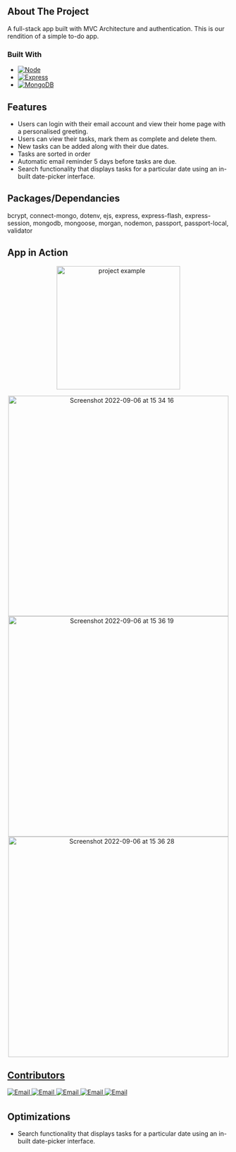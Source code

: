 



<!-- ABOUT THE PROJECT -->
## About The Project


A full-stack app built with MVC Architecture and authentication. This is our rendition of a simple to-do app. 

### Built With

* [![Node][Node.js]][Node-url]
* [![Express][Express.js]][Express-url]
* [![MongoDB][MongoDB]][MongoDB-url]

## Features

* Users can login with their email account and view their home page with a personalised greeting.
* Users can view their tasks, mark them as complete and delete them.
* New tasks can be added along with their due dates.
* Tasks are sorted in order
* Automatic email reminder 5 days before tasks are due.
* Search functionality that displays tasks for a particular date using an in-built date-picker interface.

## Packages/Dependancies
bcrypt, connect-mongo, dotenv, ejs, express, express-flash, express-session, mongodb, mongoose, morgan, nodemon, passport, passport-local, validator

## App in Action

 <p align="center">
            <a href="https://github.com/rajea-bilal/inspirational-quote-CRUD" target="_blank" rel="noreferrer"> <img src="https://media.giphy.com/media/eS6tTQkpfa0oan7gmO/giphy.gif" height="280px" alt="project example"/> </a>
            <span> <a href="https://github.com/rajea-bilal/inspirational-quote-CRUD" target="_blank" rel="noreferrer""> <a href="http://inspirational-quote-crud.herokuapp.com" target="_blank" rel="noreferrer">
            <p align="center">
            
<img width="500" alt="Screenshot 2022-09-06 at 15 34 16" src="https://user-images.githubusercontent.com/93056794/188663402-5147b2a7-b437-44d3-beb1-e1467557cb09.png">

<img width="500" alt="Screenshot 2022-09-06 at 15 36 19" src="https://user-images.githubusercontent.com/93056794/188663451-8df288a4-f5dd-40d5-acec-2a4f041131cf.png">

<img width="500" alt="Screenshot 2022-09-06 at 15 36 28" src="https://user-images.githubusercontent.com/93056794/188663471-fa4be2a8-a085-493d-97e0-89ae297beeac.png">






## Contributors
<a href="https://github.com/arpiii">
<img src="https://img.shields.io/badge/-Arpi-526948?style=for-the-badge&?logoWidth=50" alt="Email" style="margin-bottom: 5px" />
</a>
<a href="https://github.com/mfscodes">
<img src="https://img.shields.io/badge/-MfsCodes-526948?style=for-the-badge&?logoWidth=50" alt="Email" style="margin-bottom: 5px" />
</a>
<a href="https://github.com/bpetya44">
<img src="https://img.shields.io/badge/-Petya-526948?style=for-the-badge&?logoWidth=50" alt="Email" style="margin-bottom: 5px" />
</a>
<a href="https://github.com/jessefrench">
<img src="https://img.shields.io/badge/-Jesse-526948?style=for-the-badge&?logoWidth=50" alt="Email" style="margin-bottom: 5px" />
</a>
<a href="https://github.com/rajea-bilal">
<img src="https://img.shields.io/badge/-Rajea-526948?style=for-the-badge&?logoWidth=50" alt="Email" style="margin-bottom: 5px" />
</a>

## Optimizations

* Search functionality that displays tasks for a particular date using an in-built date-picker interface.










<!-- MARKDOWN LINKS & IMAGES -->
<!-- https://www.markdownguide.org/basic-syntax/#reference-style-links -->

[Node.js]: https://img.shields.io/badge/node.js-000000?style=for-the-badge&logo=nextdotjs&logoColor=white
[Node-url]: https://nodejs.org/en/
[Express.js]: https://img.shields.io/badge/Express-20232A?style=for-the-badge&logo=react&logoColor=61DAFB
[Express-url]: https://expressjs.com
[MongoDB]: https://img.shields.io/badge/MongoDB-35495E?style=for-the-badge&logo=vuedotjs&logoColor=4FC08D
[MongoDB-url]: https://www.mongodb.com





